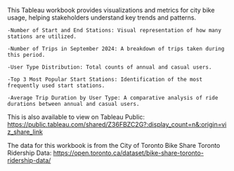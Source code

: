 This Tableau workbook provides visualizations and metrics for city bike usage, helping stakeholders understand key trends and patterns.

    -Number of Start and End Stations: Visual representation of how many stations are utilized.

    -Number of Trips in September 2024: A breakdown of trips taken during this period.

    -User Type Distribution: Total counts of annual and casual users.

    -Top 3 Most Popular Start Stations: Identification of the most frequently used start stations.

    -Average Trip Duration by User Type: A comparative analysis of ride durations between annual and casual users.

This is also available to view on Tableau Public: https://public.tableau.com/shared/Z36FBZC2G?:display_count=n&:origin=viz_share_link

The data for this workbook is from the City of Toronto Bike Share Toronto Ridership Data: https://open.toronto.ca/dataset/bike-share-toronto-ridership-data/
